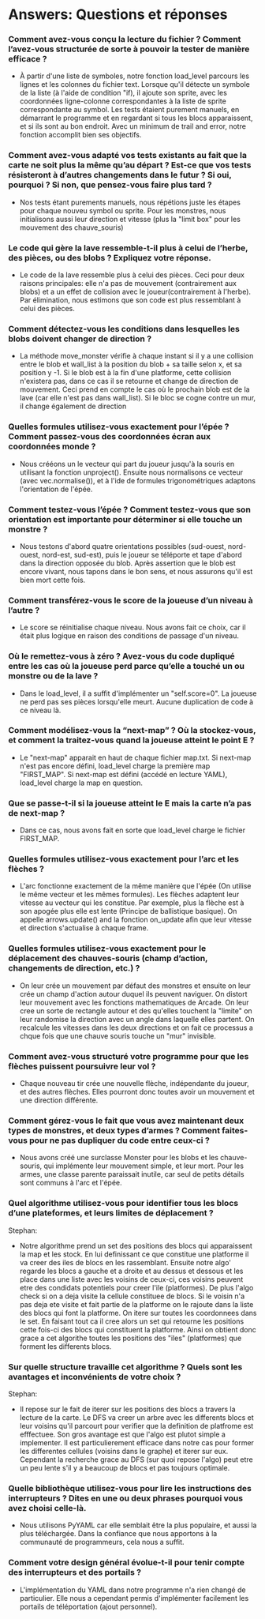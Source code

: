 # Answers: Questions et réponses

### Comment avez-vous conçu la lecture du fichier ? Comment l’avez-vous structurée de sorte à pouvoir la tester de manière efficace ?

- À partir d'une liste de symboles, notre fonction load_level parcours les lignes et les colonnes du fichier text. Lorsque qu'il détecte un symbole de la liste (à l'aide de condition "if), il ajoute son sprite, avec les coordonnées ligne-colonne correspondantes à la liste de sprite correspondante au symbol. Les tests étaient purement manuels, en démarrant le programme et en regardant si tous les blocs apparaissent, et si ils sont au bon endroit. Avec un minimum de trail and error, notre fonction accomplit bien ses objectifs.


### Comment avez-vous adapté vos tests existants au fait que la carte ne soit plus la même qu’au départ ? Est-ce que vos tests résisteront à d’autres changements dans le futur ? Si oui, pourquoi ? Si non, que pensez-vous faire plus tard ?

* Nos tests étant purements manuels, nous répétions juste les étapes pour chaque nouveu symbol ou sprite. Pour les monstres, nous initialisons aussi leur direction et vitesse (plus la "limit box" pour les mouvement des chauve_souris) 


### Le code qui gère la lave ressemble-t-il plus à celui de l’herbe, des pièces, ou des blobs ? Expliquez votre réponse.

* Le code de la lave ressemble plus à celui des pièces. Ceci pour deux raisons principales: elle n'a pas de mouvement (contrairement aux blobs) et a un effet de collision avec le joueur(contrairement à l'herbe). Par élimination, nous estimons que son code est plus ressemblant à celui des pièces.

### Comment détectez-vous les conditions dans lesquelles les blobs doivent changer de direction ?

* La méthode move_monster vérifie à chaque instant si il y a une collision entre le blob et wall_list à la position du blob + sa taille selon x, et sa position y -1. Si le blob est à la fin d'une platforme, cette collision n'existera pas, dans ce cas il se retourne et change de direction de mouvement. Ceci prend en compte le cas où le prochain blob est de la lave (car elle n'est pas dans wall_list). Si le bloc se cogne contre un mur, il change également de direction


### Quelles formules utilisez-vous exactement pour l’épée ? Comment passez-vous des coordonnées écran aux coordonnées monde ?

* Nous crééons un le vecteur qui part du joueur jusqu'à la souris en utilisant la fonction unproject(). Ensuite nous normalisons ce vecteur (avec vec.normalise()), et à l'ide de formules trigonométriques adaptons l'orientation de l'épée.

### Comment testez-vous l’épée ? Comment testez-vous que son orientation est importante pour déterminer si elle touche un monstre ?

* Nous testons d'abord quatre orientations possibles (sud-ouest, nord-ouest, nord-est, sud-est), puis le joueur se téléporte et tape d'abord dans la direction opposée du blob. Après assertion que le blob est encore vivant, nous tapons dans le bon sens, et nous assurons qu'il est bien mort cette fois.

### Comment transférez-vous le score de la joueuse d’un niveau à l’autre ?

* Le score se réinitialise chaque niveau. Nous avons fait ce choix, car il était plus logique en raison des conditions de passage d'un niveau.

### Où le remettez-vous à zéro ? Avez-vous du code dupliqué entre les cas où la joueuse perd parce qu’elle a touché un ou monstre ou de la lave ? 

* Dans le load_level, il a suffit d'implémenter un "self.score=0". La joueuse ne perd pas ses pièces lorsqu'elle meurt. Aucune duplication de code à ce niveau là.

### Comment modélisez-vous la “next-map” ? Où la stockez-vous, et comment la traitez-vous quand la joueuse atteint le point E ?

* Le "next-map" apparait en haut de chaque fichier map.txt. Si next-map n'est pas encore défini, load_level charge la première map "FIRST_MAP". Si next-map est défini (accédé en lecture YAML), load_level charge la map en question.

### Que se passe-t-il si la joueuse atteint le E mais la carte n’a pas de next-map ?

* Dans ce cas, nous avons fait en sorte que load_level charge le fichier FIRST_MAP.

### Quelles formules utilisez-vous exactement pour l’arc et les flèches ?

* L'arc fonctionne exactement de la même manière que l'épée (On utilise le même vecteur et les mêmes formules). Les flèches adaptent leur vitesse au vecteur qui les constitue. Par exemple, plus la flèche est à son apogée plus elle est lente (Principe de ballistique basique). On appelle arrows.update() and la fonction on_update afin que leur vitesse et direction s'actualise à chaque frame.

### Quelles formules utilisez-vous exactement pour le déplacement des chauves-souris (champ d’action, changements de direction, etc.) ?

<!--Refaire stephan-->

* On leur crée un mouvement par défaut des monstres et ensuite on leur crée un champ d'action autour duquel ils peuvent naviguer. On distort leur mouvement avec les fonctions mathematiques de Arcade. On leur cree un sorte de rectangle autour et des qu'elles touchent la "limite" on leur randomise la direction avec un angle dans laquelle elles partent. On recalcule les vitesses dans les deux directions et on fait ce processus a chque fois que une chauve souris touche un "mur" invisible.

### Comment avez-vous structuré votre programme pour que les flèches puissent poursuivre leur vol ?

* Chaque nouveau tir crée une nouvelle flèche, indépendante du joueur, et des autres flèches. Elles pourront donc toutes avoir un mouvement et une direction différente.

### Comment gérez-vous le fait que vous avez maintenant deux types de monstres, et deux types d’armes ? Comment faites-vous pour ne pas dupliquer du code entre ceux-ci ?

* Nous avons créé une surclasse Monster pour les blobs et les chauve-souris, qui implémente leur mouvement simple, et leur mort. Pour les armes, une classe parente paraissait inutile, car seul de petits détails sont communs à l'arc et l'épée.

### Quel algorithme utilisez-vous pour identifier tous les blocs d’une plateformes, et leurs limites de déplacement ?

<!--Refaire stephan-->

Stephan:

* Notre algorithme prend un set des positions des blocs qui apparaissent la map et les stock. En lui definissant ce que constitue une platforme il va creer des iles de blocs en les rassemblant. Ensuite notre algo' regarde les blocs a gauche et a droite et au dessus et dessous et les place dans une liste avec les voisins de ceux-ci, ces voisins peuvent etre des condidats potentiels pour creer l'ile (platformes). De plus l'algo check si on a deja visite la cellule constituee de blocs. Si le voisin n'a pas deja ete visite et fait partie de la platforme on le rajoute dans la liste des blocs qui font la platforme. On itere sur toutes les coordonnees dans le set. En faisant tout ca il cree alors un set qui retourne les positions cette fois-ci des blocs qui constituent la platforme. Ainsi on obtient donc grace a cet algorithe toutes les positions des "iles" (platformes) que forment les differents blocs.  

### Sur quelle structure travaille cet algorithme ? Quels sont les avantages et inconvénients de votre choix ?

<!--Refaire stephan-->

Stephan:

* Il repose sur le fait de iterer sur les positions des blocs a travers la lecture de la carte. Le DFS va creer un arbre avec les differents blocs et leur voisins qu'il parcourt pour verifier que la definition de platfrome est efffectuee. Son gros avantage est que l'algo est plutot simple a implementer. Il est particulierement efficace dans notre cas pour former les differentes cellules (voisins dans le graphe) et iterer sur eux. Cependant la recherche grace au DFS (sur quoi repose l'algo) peut etre un peu lente s'il y a beaucoup de blocs et pas toujours optimale.

### Quelle bibliothèque utilisez-vous pour lire les instructions des interrupteurs ? Dites en une ou deux phrases pourquoi vous avez choisi celle-là.

* Nous utilisons PyYAML car elle semblait être la plus populaire, et aussi la plus téléchargée. Dans la confiance que nous apportons à la communauté de programmeurs, cela nous a suffit.

### Comment votre design général évolue-t-il pour tenir compte des interrupteurs et des portails ?

* L'implémentation du YAML dans notre programme n'a rien changé de particulier. Elle nous a cependant permis d'implémenter facilement les portails de téléportation (ajout personnel). 